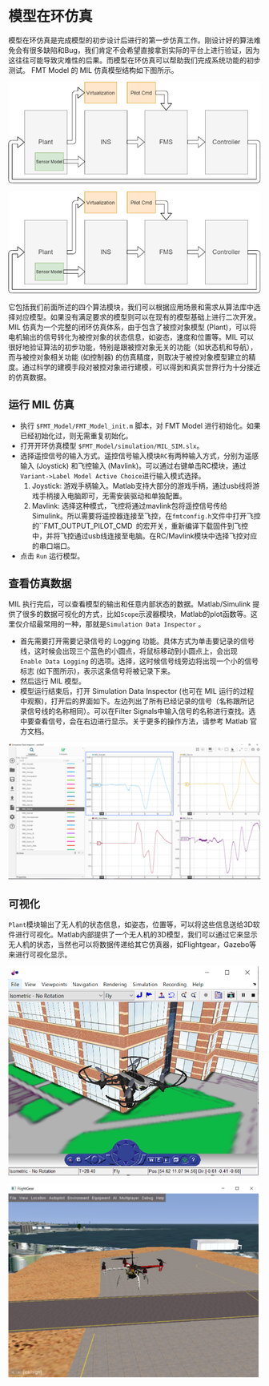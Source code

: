 # 模型在环仿真

模型在环仿真是完成模型的初步设计后进行的第一步仿真工作。刚设计好的算法难免会有很多缺陷和Bug，我们肯定不会希望直接拿到实际的平台上进行验证，因为这往往可能导致灾难性的后果。而模型在环仿真可以帮助我们完成系统功能的初步测试。 FMT Model 的 MIL 仿真模型结构如下图所示。

![mil_model](figures/mil_model.png)

<p align="center"><img width="700" src="figures/mil_model.png" alt=structure"></p>

它包括我们前面所述的四个算法模块，我们可以根据应用场景和需求从算法库中选择对应模型。如果没有满足要求的模型则可以在现有的模型基础上进行二次开发。MIL 仿真为一个完整的闭环仿真体系，由于包含了被控对象模型 (Plant)，可以将电机输出的信号转化为被控对象的状态信息，如姿态，速度和位置等。MIL 可以很好地验证算法的初步功能，特别是跟被控对象无关的功能（如状态机和导航），而与被控对象相关功能 (如控制器) 的仿真精度，则取决于被控对象模型建立的精度。通过科学的建模手段对被控对象进行建模，可以得到和真实世界行为十分接近的仿真数据。

## 运行 MIL 仿真

- 执行 `$FMT_Model/FMT_Model_init.m` 脚本，对 FMT Model 进行初始化。如果已经初始化过，则无需重复初始化。
- 打开开环仿真模型 `$FMT_Model/simulation/MIL_SIM.slx`。
- 选择遥控信号的输入方式。遥控信号输入模块`RC`有两种输入方式，分别为遥感输入 (Joystick) 和飞控输入 (Mavlink)。可以通过右键单击RC模块，通过`Variant->Label Model Active Choice`进行输入模式选择。
  1. Joystick: 游戏手柄输入。Matlab支持大部分的游戏手柄，通过usb线将游戏手柄接入电脑即可，无需安装驱动和单独配置。
  2. Mavlink: 选择这种模式，飞控将通过mavlink包将遥控信号传给Simulink。所以需要将遥控器连接至飞控，在`fmtconfig.h`文件中打开飞控的``FMT_OUTPUT_PILOT_CMD` `的宏开关，重新编译下载固件到飞控中，并将飞控通过usb线连接至电脑。在RC/Mavlink模块中选择飞控对应的串口端口。
- 点击 `Run` 运行模型。

## 查看仿真数据
MIL 执行完后，可以查看模型的输出和任意内部状态的数据。Matlab/Simulink 提供了很多的数据可视化的方式，比如`Scope`示波器模块，Matlab的plot函数等。这里仅介绍最常用的一种，那就是`Simulation Data Inspector` 。

- 首先需要打开需要记录信号的 Logging 功能。具体方式为单击要记录的信号线，这时候会出现三个蓝色的小圆点，将鼠标移动到小圆点上，会出现 `Enable Data Logging` 的选项。选择，这时候信号线旁边将出现一个小的信号标志 (如下图所示)，表示这条信号将被记录下来。
- 然后运行 MIL 模型。
- 模型运行结束后，打开 Simulation Data Inspector (也可在 MIL 运行的过程中观察)，打开后的界面如下。左边列出了所有已经记录的信号（名称跟所记录信号线的名称相同）。可以在Filter Signals中输入信号的名称进行查找。选中要查看信号，会在右边进行显示。关于更多的操作方法，请参考 Matlab 官方文档。

![sdi](figures/sdi.png)

## 可视化
`Plant`模块输出了无人机的状态信息，如姿态，位置等，可以将这些信息送给3D软件进行可视化。Matlab内部提供了一个无人机的3D模型，我们可以通过它来显示无人机的状态，当然也可以将数据传递给其它仿真器，如Flightgear，Gazebo等来进行可视化显示。

<p align="left"><img width="500" src="figures/matlab_3D.png" alt=matlab 3D"></p>
<p align="left"><img width="500" src="figures/flightgear.png" alt=flightgear"></p>
